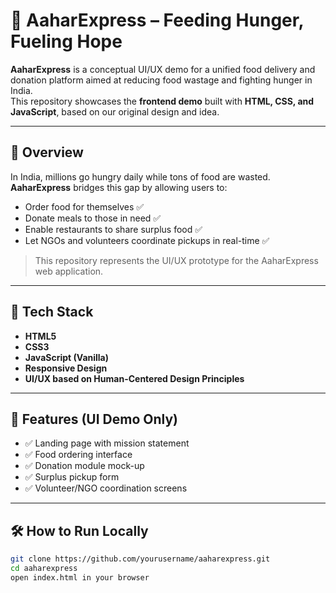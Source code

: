 # 🍱 AaharExpress – Feeding Hunger, Fueling Hope

**AaharExpress** is a conceptual UI/UX demo for a unified food delivery and donation platform aimed at reducing food wastage and fighting hunger in India.  
This repository showcases the **frontend demo** built with **HTML, CSS, and JavaScript**, based on our original design and idea.

---

## 🚀 Overview

In India, millions go hungry daily while tons of food are wasted.  
**AaharExpress** bridges this gap by allowing users to:
- Order food for themselves ✅  
- Donate meals to those in need ✅  
- Enable restaurants to share surplus food ✅  
- Let NGOs and volunteers coordinate pickups in real-time ✅  

> This repository represents the UI/UX prototype for the AaharExpress web application.

---

## 🧩 Tech Stack

- **HTML5**
- **CSS3**
- **JavaScript (Vanilla)**
- **Responsive Design**
- **UI/UX based on Human-Centered Design Principles**

---

## 🎯 Features (UI Demo Only)

- ✅ Landing page with mission statement
- ✅ Food ordering interface
- ✅ Donation module mock-up
- ✅ Surplus pickup form
- ✅ Volunteer/NGO coordination screens

---

## 🛠️ How to Run Locally

```bash
git clone https://github.com/yourusername/aaharexpress.git
cd aaharexpress
open index.html in your browser
